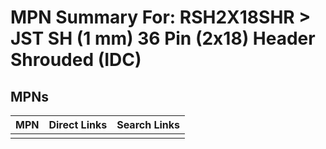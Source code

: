 



# MPN Summary For: RSH2X18SHR > JST SH (1 mm) 36 Pin (2x18) Header Shrouded (IDC)

## MPNs
  

|MPN|Direct Links|Search Links|
| :--- | :--- | :--- |
||||
